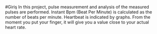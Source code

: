 #Giriş
In this project, pulse measurement and analysis of the measured pulses are performed.
Instant Bpm (Beat Per Minute) is calculated as the number of beats per minute.
Heartbeat is indicated by graphs.
From the moment you put your finger, it will give you a value close to your actual heart rate.
